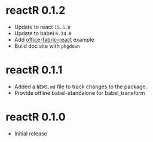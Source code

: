 # reactR 0.1.2

* Update to react `15.5.0`
* Update to babel `6.24.0`
* Add [office-fabric-react](http://dev.office.com/fabric) example
* Build doc site with `pkgdown`

# reactR 0.1.1

* Added a `NEWS.md` file to track changes to the package.
* Provide offline babel-standalone for babel_transform

# reactR 0.1.0

* Initial release



